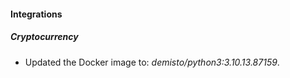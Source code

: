 #### Integrations
##### Cryptocurrency
- Updated the Docker image to: *demisto/python3:3.10.13.87159*.
